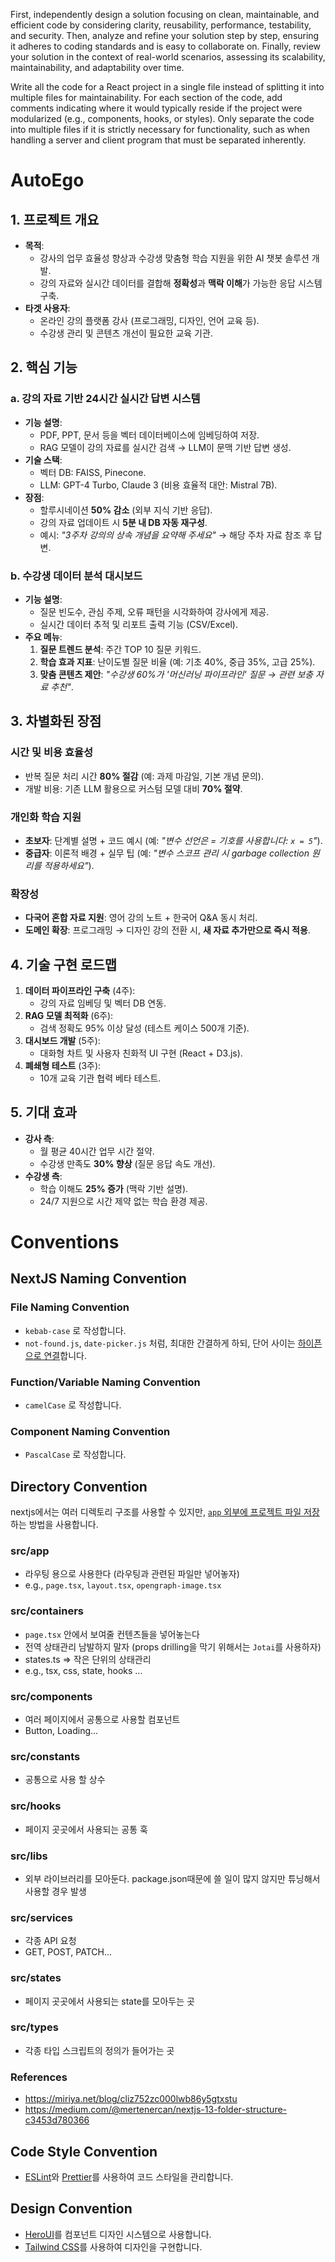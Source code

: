 <instructions>

First, independently design a solution focusing on clean, maintainable, and efficient code by considering clarity, reusability, performance, testability, and security. Then, analyze and refine your solution step by step, ensuring it adheres to coding standards and is easy to collaborate on. Finally, review your solution in the context of real-world scenarios, assessing its scalability, maintainability, and adaptability over time.

Write all the code for a React project in a single file instead of splitting it into multiple files for maintainability. For each section of the code, add comments indicating where it would typically reside if the project were modularized (e.g., components, hooks, or styles). Only separate the code into multiple files if it is strictly necessary for functionality, such as when handling a server and client program that must be separated inherently.

</instructions>

<proposal>

# AutoEgo

## **1. 프로젝트 개요**

- **목적**:
  - 강사의 업무 효율성 향상과 수강생 맞춤형 학습 지원을 위한 AI 챗봇 솔루션 개발.
  - 강의 자료와 실시간 데이터를 결합해 **정확성**과 **맥락 이해**가 가능한 응답 시스템 구축.
- **타겟 사용자**:
  - 온라인 강의 플랫폼 강사 (프로그래밍, 디자인, 언어 교육 등).
  - 수강생 관리 및 콘텐츠 개선이 필요한 교육 기관.

## **2. 핵심 기능**

### **a. 강의 자료 기반 24시간 실시간 답변 시스템**

- **기능 설명**:
  - PDF, PPT, 문서 등을 벡터 데이터베이스에 임베딩하여 저장.
  - RAG 모델이 강의 자료를 실시간 검색 → LLM이 문맥 기반 답변 생성.
- **기술 스택**:
  - 벡터 DB: FAISS, Pinecone.
  - LLM: GPT-4 Turbo, Claude 3 (비용 효율적 대안: Mistral 7B).
- **장점**:
  - 할루시네이션 **50% 감소** (외부 지식 기반 응답).
  - 강의 자료 업데이트 시 **5분 내 DB 자동 재구성**.
  - 예시: _"3주차 강의의 상속 개념을 요약해 주세요"_ → 해당 주차 자료 참조 후 답변.

### **b. 수강생 데이터 분석 대시보드**

- **기능 설명**:
  - 질문 빈도수, 관심 주제, 오류 패턴을 시각화하여 강사에게 제공.
  - 실시간 데이터 추적 및 리포트 출력 기능 (CSV/Excel).
- **주요 메뉴**:
  1. **질문 트렌드 분석**: 주간 TOP 10 질문 키워드.
  2. **학습 효과 지표**: 난이도별 질문 비율 (예: 기초 40%, 중급 35%, 고급 25%).
  3. **맞춤 콘텐츠 제안**: _"수강생 60%가 '머신러닝 파이프라인' 질문 → 관련 보충 자료 추천"_.

## **3. 차별화된 장점**

### **시간 및 비용 효율성**

- 반복 질문 처리 시간 **80% 절감** (예: 과제 마감일, 기본 개념 문의).
- 개발 비용: 기존 LLM 활용으로 커스텀 모델 대비 **70% 절약**.

### **개인화 학습 지원**

- **초보자**: 단계별 설명 + 코드 예시 (예: _"변수 선언은 = 기호를 사용합니다: `x = 5`"_).
- **중급자**: 이론적 배경 + 실무 팁 (예: _"변수 스코프 관리 시 garbage collection 원리를 적용하세요"_).

### **확장성**

- **다국어 혼합 자료 지원**: 영어 강의 노트 + 한국어 Q&A 동시 처리.
- **도메인 확장**: 프로그래밍 → 디자인 강의 전환 시, **새 자료 추가만으로 즉시 적용**.

## **4. 기술 구현 로드맵**

1. **데이터 파이프라인 구축** (4주):
   - 강의 자료 임베딩 및 벡터 DB 연동.
2. **RAG 모델 최적화** (6주):
   - 검색 정확도 95% 이상 달성 (테스트 케이스 500개 기준).
3. **대시보드 개발** (5주):
   - 대화형 차트 및 사용자 친화적 UI 구현 (React + D3.js).
4. **폐쇄형 테스트** (3주):
   - 10개 교육 기관 협력 베타 테스트.

## **5. 기대 효과**

- **강사 측**:
  - 월 평균 40시간 업무 시간 절약.
  - 수강생 만족도 **30% 향상** (질문 응답 속도 개선).
- **수강생 측**:
  - 학습 이해도 **25% 증가** (맥락 기반 설명).
  - 24/7 지원으로 시간 제약 없는 학습 환경 제공.

</proposal>

<convention>

# Conventions

## NextJS Naming Convention

### File Naming Convention

- `kebab-case` 로 작성합니다.
- `not-found.js`, `date-picker.js` 처럼, 최대한 간결하게 하되, 단어 사이는 [하이픈으로 연결](https://nextjs.org/docs/app/api-reference/file-conventions)합니다.

### Function/Variable Naming Convention

- `camelCase` 로 작성합니다.

### Component Naming Convention

- `PascalCase` 로 작성합니다.

## Directory Convention

nextjs에서는 여러 디렉토리 구조를 사용할 수 있지만, [`app` 외부에 프로젝트 파일 저장](https://nextjs.org/docs/app/getting-started/project-structure#store-project-files-outside-of-app)하는 방법을 사용합니다.

### src/app

- 라우팅 용으로 사용한다 (라우팅과 관련된 파일만 넣어놓자)
- e.g., `page.tsx`, `layout.tsx`, `opengraph-image.tsx`

### src/containers

- `page.tsx` 안에서 보여줄 컨텐츠들을 넣어놓는다
- 전역 상태관리 남발하지 말자 (props drilling을 막기 위해서는 `Jotai`를 사용하자)
- states.ts => 작은 단위의 상태관리
- e.g., tsx, css, state, hooks ...

### src/components

- 여러 페이지에서 공통으로 사용할 컴포넌트
- Button, Loading...

### src/constants

- 공통으로 사용 할 상수

### src/hooks

- 페이지 곳곳에서 사용되는 공통 훅

### src/libs

- 외부 라이브러리를 모아둔다. package.json때문에 쓸 일이 많지 않지만 튜닝해서 사용할 경우 발생

### src/services

- 각종 API 요청
- GET, POST, PATCH...

### src/states

- 페이지 곳곳에서 사용되는 state를 모아두는 곳

### src/types

- 각종 타입 스크립트의 정의가 들어가는 곳

### References

- https://miriya.net/blog/cliz752zc000lwb86y5gtxstu
- https://medium.com/@mertenercan/nextjs-13-folder-structure-c3453d780366

## Code Style Convention

- [ESLint](https://eslint.org/)와 [Prettier](https://prettier.io/)를 사용하여 코드 스타일을 관리합니다.

## Design Convention

- [HeroUI](https://www.heroui.com/)를 컴포넌트 디자인 시스템으로 사용합니다.
- [Tailwind CSS](https://tailwindcss.com/)를 사용하여 디자인을 구현합니다.

</convention>
